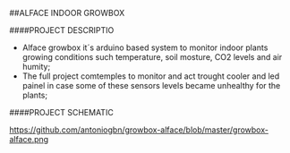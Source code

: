 ##ALFACE INDOOR GROWBOX

####PROJECT DESCRIPTIO
- Alface growbox it´s arduino based system to monitor indoor plants growing conditions such temperature, soil mosture, CO2 levels and air humity;
- The full project comtemples to monitor and act trought cooler and led painel in case some of these sensors levels became unhealthy for the plants;

####PROJECT SCHEMATIC

https://github.com/antoniogbn/growbox-alface/blob/master/growbox-alface.png

